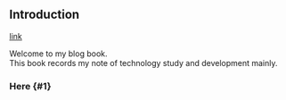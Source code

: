 ## Introduction

[link](#1)

Welcome to my blog book.  
This book records my note of technology study and development mainly.  

### Here {#1}


